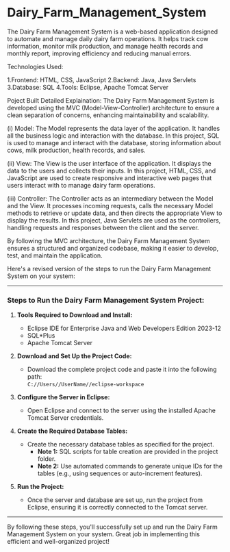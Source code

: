 # Dairy_Farm_Management_System
The Dairy Farm Management System is a web-based application designed to automate and manage daily dairy farm operations. It helps track cow information, monitor milk production, and manage health records and monthly report, improving efficiency and reducing manual errors.

Technologies Used:

1.Frontend: HTML, CSS, JavaScript
2.Backend: Java, Java Servlets
3.Database: SQL
4.Tools: Eclipse, Apache Tomcat Server

Poject Built Detailed Explaination: The Dairy Farm Management System is developed using the MVC (Model-View-Controller) architecture to ensure a clean separation of concerns, enhancing maintainability and scalability.

(i) Model: The Model represents the data layer of the application. It handles all the business logic and interaction with the database. In this project, SQL is used to manage and interact with the database, storing information about cows, milk production, health records, and sales.

(ii) View: The View is the user interface of the application. It displays the data to the users and collects their inputs. In this project, HTML, CSS, and JavaScript are used to create responsive and interactive web pages that users interact with to manage dairy farm operations.

(iii) Controller: The Controller acts as an intermediary between the Model and the View. It processes incoming requests, calls the necessary Model methods to retrieve or update data, and then directs the appropriate View to display the results. In this project, Java Servlets are used as the controllers, handling requests and responses between the client and the server.

By following the MVC architecture, the Dairy Farm Management System ensures a structured and organized codebase, making it easier to develop, test, and maintain the application.

Here's a revised version of the steps to run the Dairy Farm Management System on your system:

---

### Steps to Run the Dairy Farm Management System Project:

1) **Tools Required to Download and Install:**
   - Eclipse IDE for Enterprise Java and Web Developers Edition 2023-12
   - SQL*Plus
   - Apache Tomcat Server

2) **Download and Set Up the Project Code:**
   - Download the complete project code and paste it into the following path:  
     `C://Users//UserName//eclipse-workspace`

3) **Configure the Server in Eclipse:**
   - Open Eclipse and connect to the server using the installed Apache Tomcat Server credentials.

4) **Create the Required Database Tables:**
   - Create the necessary database tables as specified for the project.
     - **Note 1:** SQL scripts for table creation are provided in the project folder.
     - **Note 2:** Use automated commands to generate unique IDs for the tables (e.g., using sequences or auto-increment features).

5) **Run the Project:**
   - Once the server and database are set up, run the project from Eclipse, ensuring it is correctly connected to the Tomcat server.

---

By following these steps, you'll successfully set up and run the Dairy Farm Management System on your system. Great job in implementing this efficient and well-organized project!
